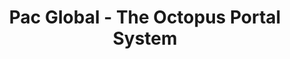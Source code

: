 ---
title: Pac Global - The Octopus Portal System
target: pacglobal
order: 2
site_url: https://pacglobalins.com/claimant/users/sign_in
display_url: https://pacglobalins.com/claims
skills: Ruby on Rails, React, Full Stack Development, Developer Lead
paragraph_1: Pac Global is an insurance brokerage company that had a need for a new workflow for their customers to create claims when items get damaged or lost in transit. What started out as a single feature request, turned into a feature rich new workflow for being able to handle their claims through an automated process. We were able to deliver a robust set of new functionality on a rigorous timeline so that Pac Global's customers could begin using it as soon as possible.
paragraph_2: I stepped into the role as development lead alongside a team of two dedicated back-end developers. Starting this project, we knew using their existing front-end tools were not going to cut it. We decided to move forward with installing React into the existing Rails application (<a href="https://blog.codeship.com/integrating-react-in-a-6-year-old-rails-app/" class="link--aqua effect--underline" target="_blank">read more about this</a>) and were really pleased with our decision to do so. One of the most rewarding things about this project is we were able to deliver a robust new application workflow in an existing application, all while improving upon the system they have had in place.
first_image: ./assets/images/pg-documenting.jpg
first_image_alt: Pacglobal Estimating Process
second_image: ./assets/images/pg-settlement.jpg
second_image_alt: Pacglobal Settlement Process
---